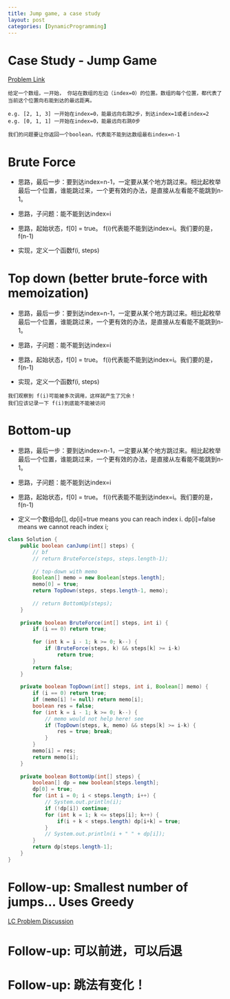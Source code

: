 ```yaml
---
title: Jump game, a case study
layout: post
categories: [DynamicProgramming]
---
```



# Case Study - Jump Game
[Problem Link](https://leetcode.com/problems/jump-game/)

```
给定一个数组，一开始， 你站在数组的左边（index=0）的位置。数组的每个位置，都代表了当前这个位置向右能到达的最远距离。

e.g. [2, 1, 3] 一开始在index=0，能最远向右跳2步，到达index=1或者index=2
e.g. [0, 1, 1] 一开始在index=0，能最远向右跳0步

我们的问题要让你返回一个boolean，代表能不能到达数组最右index=n-1
```

# Brute Force 
- 思路，最后一步：要到达index=n-1，一定要从某个地方跳过来。相比起枚举最后一个位置，谁能跳过来，一个更有效的办法，是直接从左看能不能跳到n-1。
- 思路，子问题：能不能到达index=i
- 思路，起始状态，f[0] = true。 f(i)代表能不能到达index=i。我们要的是，f(n-1)

- 实现，定义一个函数f(i, steps)

# Top down (better brute-force with memoization)
- 思路，最后一步：要到达index=n-1，一定要从某个地方跳过来。相比起枚举最后一个位置，谁能跳过来，一个更有效的办法，是直接从左看能不能跳到n-1。
- 思路，子问题：能不能到达index=i
- 思路，起始状态，f[0] = true。 f(i)代表能不能到达index=i。我们要的是，f(n-1)

- 实现，定义一个函数f(i, steps)
```
我们观察到 f(i)可能被多次调用，这样就产生了冗余！
我们应该记录一下 f(i)到底能不能被访问
```


# Bottom-up 
- 思路，最后一步：要到达index=n-1，一定要从某个地方跳过来。相比起枚举最后一个位置，谁能跳过来，一个更有效的办法，是直接从左看能不能跳到n-1。
- 思路，子问题：能不能到达index=i
- 思路，起始状态，f[0] = true。 f(i)代表能不能到达index=i。我们要的是，f(n-1)

- 定义一个数组dp[], dp[i]=true means you can reach index i. dp[i]=false means we cannot reach index i;


```java
class Solution {
    public boolean canJump(int[] steps) {
        // bf 
        // return BruteForce(steps, steps.length-1);
        
        // top-down with memo
        Boolean[] memo = new Boolean[steps.length];
        memo[0] = true;
        return TopDown(steps, steps.length-1, memo);
        
        // return BottomUp(steps);
    }
    
    private boolean BruteForce(int[] steps, int i) {
        if (i == 0) return true; 
        
        for (int k = i - 1; k >= 0; k--) {
            if (BruteForce(steps, k) && steps[k] >= i-k) 
                return true;
        }
        return false;
    }
    
    private boolean TopDown(int[] steps, int i, Boolean[] memo) {
        if (i == 0) return true; 
        if (memo[i] != null) return memo[i];
        boolean res = false;
        for (int k = i - 1; k >= 0; k--) {
            // memo would not help here! see
            if (TopDown(steps, k, memo) && steps[k] >= i-k) {
                res = true; break;
            }
        }
        memo[i] = res;
        return memo[i];
    }
    
    private boolean BottomUp(int[] steps) {
        boolean[] dp = new boolean[steps.length];
        dp[0] = true; 
        for (int i = 0; i < steps.length; i++) {
            // System.out.println(i);
            if (!dp[i]) continue;
            for (int k = 1; k <= steps[i]; k++) {
                if(i + k < steps.length) dp[i+k] = true; 
            }
            // System.out.println(i + " " + dp[i]);
        }
        return dp[steps.length-1];
    }
}
```

# Follow-up: Smallest number of jumps... Uses Greedy 
[LC Problem Discussion](https://leetcode.com/problems/jump-game-ii/discuss/?currentPage=1&orderBy=most_votes&query=)

# Follow-up: 可以前进，可以后退

# Follow-up: 跳法有变化！